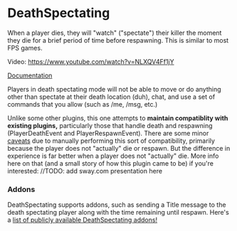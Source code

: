# DeathSpectating
When a player dies, they will "watch" ("spectate") their killer the moment they die for a brief period of time before respawning. This is similar to most FPS games.

Video: https://www.youtube.com/watch?v=NLXQV4Ff1jY

[Documentation](https://github.com/MLG-Fortress/DeathSpectating/wiki)

Players in death spectating mode will not be able to move or do anything other than spectate at their death location (duh), chat, and use a set of commands that you allow (such as /me, /msg, etc.)

Unlike some other plugins, this one attempts to **maintain compatiblity with existing plugins,** particularly those that handle death and respawning (PlayerDeathEvent and PlayerRespawnEvent). There are some minor [caveats](https://github.com/MLG-Fortress/DeathSpectating/wiki/Caveats) due to manually performing this sort of compatibility, primarily because the player does not "actually" die or respawn. But the difference in experience is far better when a player does not "actually" die. More info here on that (and a small story of how this plugin came to be) if you're interested: //TODO: add sway.com presentation here

### Addons
DeathSpectating supports addons, such as sending a Title message to the death spectating player along with the time remaining until respawn. Here's a [list of publicly available DeathSpectating addons!](https://github.com/MLG-Fortress/DeathSpectating/wiki/Addons)